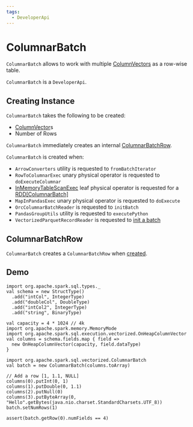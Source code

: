```yaml
---
tags:
  - DeveloperApi
---
```


# ColumnarBatch

`ColumnarBatch` allows to work with multiple [ColumnVectors](#columns) as a row-wise table.

`ColumnarBatch` is a `DeveloperApi`.

## Creating Instance

`ColumnarBatch` takes the following to be created:

* <span id="columns"> [ColumnVector](../ColumnVector.md)s
* <span id="numRows"> Number of Rows

`ColumnarBatch` immediately creates an internal [ColumnarBatchRow](#row).

`ColumnarBatch` is created when:

* `ArrowConverters` utility is requested to `fromBatchIterator`
* `RowToColumnarExec` unary physical operator is requested to `doExecuteColumnar`
* [InMemoryTableScanExec](../physical-operators/InMemoryTableScanExec.md) leaf physical operator is requested for a [RDD[ColumnarBatch]](../physical-operators/InMemoryTableScanExec.md#columnarInputRDD)
* `MapInPandasExec` unary physical operator is requested to `doExecute`
* `OrcColumnarBatchReader` is requested to `initBatch`
* `PandasGroupUtils` utility is requested to `executePython`
* `VectorizedParquetRecordReader` is requested to [init a batch](../datasources/parquet/VectorizedParquetRecordReader.md#initBatch)

## <span id="row"> ColumnarBatchRow

`ColumnarBatch` creates a `ColumnarBatchRow` when [created](#creating-instance).

## Demo

```text
import org.apache.spark.sql.types._
val schema = new StructType()
  .add("intCol", IntegerType)
  .add("doubleCol", DoubleType)
  .add("intCol2", IntegerType)
  .add("string", BinaryType)

val capacity = 4 * 1024 // 4k
import org.apache.spark.memory.MemoryMode
import org.apache.spark.sql.execution.vectorized.OnHeapColumnVector
val columns = schema.fields.map { field =>
  new OnHeapColumnVector(capacity, field.dataType)
}

import org.apache.spark.sql.vectorized.ColumnarBatch
val batch = new ColumnarBatch(columns.toArray)

// Add a row [1, 1.1, NULL]
columns(0).putInt(0, 1)
columns(1).putDouble(0, 1.1)
columns(2).putNull(0)
columns(3).putByteArray(0, "Hello".getBytes(java.nio.charset.StandardCharsets.UTF_8))
batch.setNumRows(1)

assert(batch.getRow(0).numFields == 4)
```

<!---
## Review Me
=== [[rowIterator]] Iterator Over InternalRows (in Batch) -- `rowIterator` Method

[source, java]
----
Iterator<InternalRow> rowIterator()
----

`rowIterator`...FIXME

[NOTE]
====
`rowIterator` is used when:

* `ArrowConverters` is requested to `fromBatchIterator`

* `AggregateInPandasExec`, `WindowInPandasExec`, and `FlatMapGroupsInPandasExec` physical operators are requested to execute (`doExecute`)

* `ArrowEvalPythonExec` physical operator is requested to `evaluate`
====

=== [[setNumRows]] Specifying Number of Rows (in Batch) -- `setNumRows` Method

[source, java]
----
void setNumRows(int numRows)
----

In essence, `setNumRows` resets the batch and makes it available for reuse.

Internally, `setNumRows` simply sets the <<numRows, numRows>> to the given `numRows`.

`setNumRows` is used when:

* `OrcColumnarBatchReader` is requested to `nextBatch`

* `VectorizedParquetRecordReader` is requested to [nextBatch](datasources/parquet/VectorizedParquetRecordReader.md#nextBatch) (when `VectorizedParquetRecordReader` is requested to [nextKeyValue](datasources/parquet/VectorizedParquetRecordReader.md#nextKeyValue))

* `ColumnVectorUtils` is requested to `toBatch` (for testing only)

* `ArrowConverters` is requested to `fromBatchIterator`

* `InMemoryTableScanExec` physical operator is requested to [createAndDecompressColumn](physical-operators/InMemoryTableScanExec.md#createAndDecompressColumn)

* `ArrowPythonRunner` is requested for a `ReaderIterator` (`newReaderIterator`)
-->
